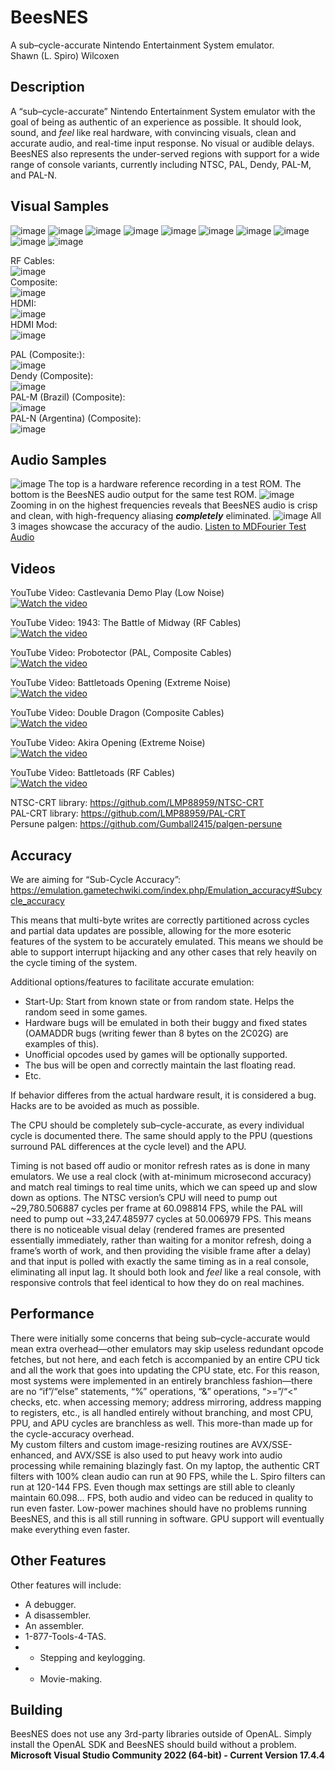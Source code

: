 # BeesNES
A sub–cycle-accurate Nintendo Entertainment System emulator.
<br>Shawn (L. Spiro) Wilcoxen  

## Description
A “sub–cycle-accurate” Nintendo Entertainment System emulator with the goal of being as authentic of an experience as possible.  It should look, sound, and _feel_ like real hardware, with convincing visuals, clean and accurate audio, and real-time input response.  No visual or audible delays.  BeesNES also represents the under-served regions with support for a wide range of console variants, currently including NTSC, PAL, Dendy, PAL-M, and PAL-N.

## Visual Samples
![image](https://user-images.githubusercontent.com/7362666/215368977-2cec6ea5-c09e-4824-99e5-0afe3b76409f.png)
![image](https://github.com/L-Spiro/BeesNES/assets/7362666/bab6ad83-b7ee-4835-894b-a905741efda8)
![image](https://user-images.githubusercontent.com/7362666/215369800-608a6db6-fddc-4a46-9b5f-77c501adab5a.png)
![image](https://user-images.githubusercontent.com/7362666/215370725-3092a546-b8f7-488b-ae4e-8d7c7f108cad.png)
![image](https://user-images.githubusercontent.com/7362666/215370366-33903c20-0e75-489a-bb4d-571b08f33bee.png)
![image](https://user-images.githubusercontent.com/7362666/215371089-3480dc0a-a80c-4cc3-8ca4-4a957b25fd0e.png)
![image](https://user-images.githubusercontent.com/7362666/215371867-63a951cb-303a-4222-8094-6a20b5b9999b.png)
![image](https://user-images.githubusercontent.com/7362666/215371958-b742960a-ec5f-47f8-8b8a-7dc55162ffb5.png)
![image](https://github.com/L-Spiro/BeesNES/assets/7362666/0b615d51-0bde-419f-bf91-76e7c91ae991)
![image](https://user-images.githubusercontent.com/7362666/216515134-d5c67d0a-eb4b-4571-84a0-df58dd4a0659.png)

RF Cables:<br>
![image](https://github.com/L-Spiro/BeesNES/assets/7362666/3a596c53-168b-48bd-ace4-00b262c8e10f)<br>
Composite:<br>
![image](https://github.com/user-attachments/assets/ecb304fd-4fcd-43b4-844e-d4324b362b1b)<br>
HDMI:<br>
![image](https://github.com/L-Spiro/BeesNES/assets/7362666/8732d426-64cc-4c7c-9238-e9f70cf6bf26)<br>
HDMI Mod:<br>
![image](https://github.com/L-Spiro/BeesNES/assets/7362666/692e989b-ec8a-4266-913a-ebb921e5e60e)<br>

PAL (Composite:):<br>
![image](https://github.com/user-attachments/assets/96cdd992-7f6b-4b70-85ac-4ed7e8136351)<br>
Dendy (Composite):<br>
![image](https://github.com/user-attachments/assets/73a21bab-23ee-433d-a26d-7590174d09a4)<br>
PAL-M (Brazil) (Composite):<br>
![image](https://github.com/user-attachments/assets/44b45dcf-9d80-46f1-bb2a-a0304e733e3e)<br>
PAL-N (Argentina) (Composite):<br>
![image](https://github.com/user-attachments/assets/9a910472-d812-4cb7-a693-de190c6a47bb)<br>


## Audio Samples
![image](https://github.com/L-Spiro/BeesNES/assets/7362666/6ad4194f-3699-4617-8ea9-0e89f457d74a)
The top is a hardware reference recording in a test ROM.  The bottom is the BeesNES audio output for the same test ROM.
![image](https://github.com/L-Spiro/BeesNES/assets/7362666/625f0254-2515-460e-bd68-cabb7a669bfe)
Zooming in on the highest frequencies reveals that BeesNES audio is crisp and clean, with high-frequency aliasing **_completely_** eliminated.
![image](https://github.com/L-Spiro/BeesNES/assets/7362666/8d73663c-c233-459f-acfb-e7a62256e4e8)
All 3 images showcase the accuracy of the audio.
[Listen to MDFourier Test Audio](https://www.dropbox.com/scl/fi/pjjrs6j3k7vabfww8xi9h/MDFourTest.wav?rlkey=dhspadervmhr2b4vl3jldpdlc&dl=0)

## Videos
YouTube Video: Castlevania Demo Play (Low Noise)<br>
[![Watch the video](https://img.youtube.com/vi/HyLtecKOjLM/maxresdefault.jpg)](https://www.youtube.com/watch?v=HyLtecKOjLM&list=PLM2QRzvCtV12TZcpXrUm1LQnyCgHy5Uxa&index=7)<br>


YouTube Video: 1943: The Battle of Midway (RF Cables)<br>
[![Watch the video](https://img.youtube.com/vi/DeiT0dbBs44/maxresdefault.jpg)](https://www.youtube.com/watch?v=DeiT0dbBs44&list=PLM2QRzvCtV12TZcpXrUm1LQnyCgHy5Uxa&index=19)<br>


YouTube Video: Probotector (PAL, Composite Cables)<br>
[![Watch the video](https://img.youtube.com/vi/5qk1oU4lAKU/maxresdefault.jpg)](https://www.youtube.com/watch?v=5qk1oU4lAKU&list=PLM2QRzvCtV12TZcpXrUm1LQnyCgHy5Uxa&index=20)<br>


YouTube Video: Battletoads Opening (Extreme Noise)<br>
[![Watch the video](https://img.youtube.com/vi/K3sVkZFxkvs/maxresdefault.jpg)](https://www.youtube.com/watch?v=K3sVkZFxkvs&list=PLM2QRzvCtV12TZcpXrUm1LQnyCgHy5Uxa&index=6)<br>


YouTube Video: Double Dragon (Composite Cables)<br>
[![Watch the video](https://img.youtube.com/vi/C-4q72KqOzM/maxresdefault.jpg)](https://www.youtube.com/watch?v=C-4q72KqOzM&list=PLM2QRzvCtV12TZcpXrUm1LQnyCgHy5Uxa&index=21)<br>


YouTube Video: Akira Opening (Extreme Noise)<br>
[![Watch the video](https://img.youtube.com/vi/mSZlMw0cPEY/maxresdefault.jpg)](https://www.youtube.com/watch?v=mSZlMw0cPEY&list=PLM2QRzvCtV12TZcpXrUm1LQnyCgHy5Uxa&index=4)<br>


YouTube Video: Battletoads (RF Cables)<br>
[![Watch the video](https://img.youtube.com/vi/A-8DUre9LXA/maxresdefault.jpg)](https://www.youtube.com/watch?v=A-8DUre9LXA&list=PLM2QRzvCtV12TZcpXrUm1LQnyCgHy5Uxa&index=22)<br>

NTSC-CRT library: https://github.com/LMP88959/NTSC-CRT<br>
PAL-CRT library: https://github.com/LMP88959/PAL-CRT<br>
Persune palgen: https://github.com/Gumball2415/palgen-persune

## Accuracy 
We are aiming for “Sub-Cycle Accuracy”: https://emulation.gametechwiki.com/index.php/Emulation_accuracy#Subcycle_accuracy  
	
This means that multi-byte writes are correctly partitioned across cycles and partial data updates are possible, allowing for the more esoteric features of the system to be accurately emulated.  This means we should be able to support interrupt hijacking and any other cases that rely heavily on the cycle timing of the system.  

Additional options/features to facilitate accurate emulation:  
* Start-Up: Start from known state or from random state.  Helps the random seed in some games.  
* Hardware bugs will be emulated in both their buggy and fixed states (OAMADDR bugs (writing fewer than 8 bytes on the 2C02G) are examples of this).  
* Unofficial opcodes used by games will be optionally supported.  
* The bus will be open and correctly maintain the last floating read.  
* Etc.  

If behavior differes from the actual hardware result, it is considered a bug.  Hacks are to be avoided as much as possible.

The CPU should be completely sub–cycle-accurate, as every individual cycle is documented there. The same should apply to the PPU (questions surround PAL differences at the cycle level) and the APU.

Timing is not based off audio or monitor refresh rates as is done in many emulators. We use a real clock (with at-minimum microsecond accuracy) and match real timings to real time units, which we can speed up and slow down as options.  The NTSC version’s CPU will need to pump out ~29,780.506887 cycles per frame at 60.098814 FPS, while the PAL will need to pump out ~33,247.485977 cycles at 50.006979 FPS.  This means there is no noticeable visual delay (rendered frames are presented essentially immediately, rather than waiting for a monitor refresh, doing a frame’s worth of work, and then providing the visible frame after a delay) and that input is polled with exactly the same timing as in a real console, eliminating all input lag.  It should both look and _feel_ like a real console, with responsive controls that feel identical to how they do on real machines.

## Performance
There were initially some concerns that being sub–cycle-accurate would mean extra overhead—other emulators may skip useless redundant opcode fetches, but not here, and each fetch is accompanied by an entire CPU tick and all the work that goes into updating the CPU state, etc.  For this reason, most systems were implemented in an entirely branchless fashion—there are no “if”/“else” statements, “%” operations, “&” operations, “>=”/“<” checks, etc. when accessing memory; address mirroring, address mapping to registers, etc., is all handled entirely without branching, and most CPU, PPU, and APU cycles are branchless as well.  This more-than made up for the cycle-accuracy overhead. <br>
My custom filters and custom image-resizing routines are AVX/SSE-enhanced, and AVX/SSE is also used to put heavy work into audio processing while remaining blazingly fast.  On my laptop, the authentic CRT filters with 100% clean audio can run at 90 FPS, while the L. Spiro filters can run at 120-144 FPS.  Even though max settings are still able to cleanly maintain 60.098… FPS, both audio and video can be reduced in quality to run even faster.  Low-power machines should have no problems running BeesNES, and this is all still running in software.  GPU support will eventually make everything even faster.

## Other Features
Other features will include:  
* A debugger.  
* A disassembler.  
* An assembler.  
* 1-877-Tools-4-TAS.  
* * Stepping and keylogging.  
* * Movie-making.


## Building
BeesNES does not use any 3rd-party libraries outside of OpenAL.  Simply install the OpenAL SDK and BeesNES should build without a problem.
**Microsoft Visual Studio Community 2022 (64-bit) - Current
Version 17.4.4**
